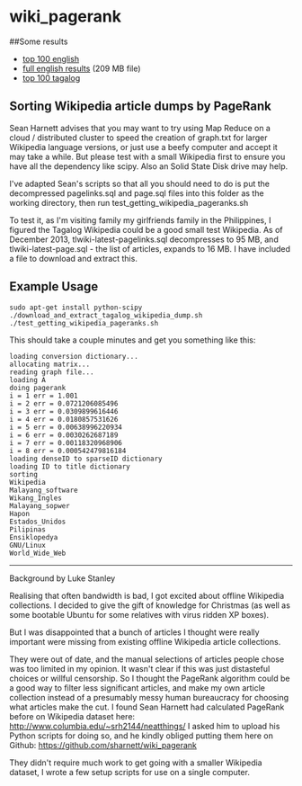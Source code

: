 wiki_pagerank
=============

##Some results

* [top 100 english](https://gist.github.com/sharnett/8089331)
* [full english results](https://ia601006.us.archive.org/27/items/en_wikipedia_article_titles_by_pagerank_dated_20131202.txt/en_wikipedia_article_titles_by_pagerank.txt) (209 MB file)
* [top 100 tagalog](https://gist.github.com/sharnett/8089293)

Sorting Wikipedia article dumps by PageRank
-------------------------------------

Sean Harnett advises that you may want to try using Map Reduce on a
 cloud / distributed cluster to speed the creation of graph.txt for larger
 Wikipedia language versions, or just use a beefy computer and accept 
 it may take a while. But please test with a small Wikipedia first to
 ensure you have all the dependency like scipy.
Also an Solid State Disk drive may help.

I've adapted Sean's scripts so that all you should need to do is put 
the decompressed pagelinks.sql and page.sql files into this folder as
the working directory, then run test_getting_wikipedia_pageranks.sh

To test it, as I'm visiting family my girlfriends family in the Philippines,
I figured the Tagalog Wikipedia could be a good small test Wikipedia.
As of December 2013, tlwiki-latest-pagelinks.sql decompresses to 95 MB,
and tlwiki-latest-page.sql - the list of articles, expands to 16 MB.
I have included a file to download and extract this.

Example Usage
-------------------------------------

    sudo apt-get install python-scipy
    ./download_and_extract_tagalog_wikipedia_dump.sh
    ./test_getting_wikipedia_pageranks.sh

This should take a couple minutes and get you something like this:

    loading conversion dictionary...
    allocating matrix...
    reading graph file...
    loading A
    doing pagerank
    i = 1 err = 1.001
    i = 2 err = 0.0721206085496
    i = 3 err = 0.0309899616446
    i = 4 err = 0.0180857531626
    i = 5 err = 0.00638996220934
    i = 6 err = 0.0030262687189
    i = 7 err = 0.00118320968906
    i = 8 err = 0.000542479816184
    loading denseID to sparseID dictionary
    loading ID to title dictionary
    sorting
    Wikipedia
    Malayang_software
    Wikang_Ingles
    Malayang_sopwer
    Hapon
    Estados_Unidos
    Pilipinas
    Ensiklopedya
    GNU/Linux
    World_Wide_Web

-------------------------------------
Background by Luke Stanley

Realising that often bandwidth is bad, I got excited about offline
 Wikipedia collections.
I decided to give the gift of knowledge for Christmas (as well as some
 bootable Ubuntu for some relatives with virus ridden XP boxes).

But I was disappointed that a bunch of articles I thought were really
 important were missing from existing offline Wikipedia article collections.
 
They were out of date, and the manual selections of articles people 
chose was too limited in my opinion.
It wasn't clear if this was just distasteful choices or willful censorship.
So I thought the PageRank algorithm could be a good way to filter less
 significant articles, and make my own article collection instead of a
  presumably messy human bureaucracy for choosing what articles make the cut.
I found Sean Harnett had calculated PageRank before on Wikipedia dataset here: 
http://www.columbia.edu/~srh2144/neatthings/
I asked him to upload his Python scripts for doing so, and he kindly obliged
 putting them here on Github:
https://github.com/sharnett/wiki_pagerank

They didn't require much work to get going with a smaller Wikipedia dataset,
I wrote a few setup scripts for use on a single computer.
